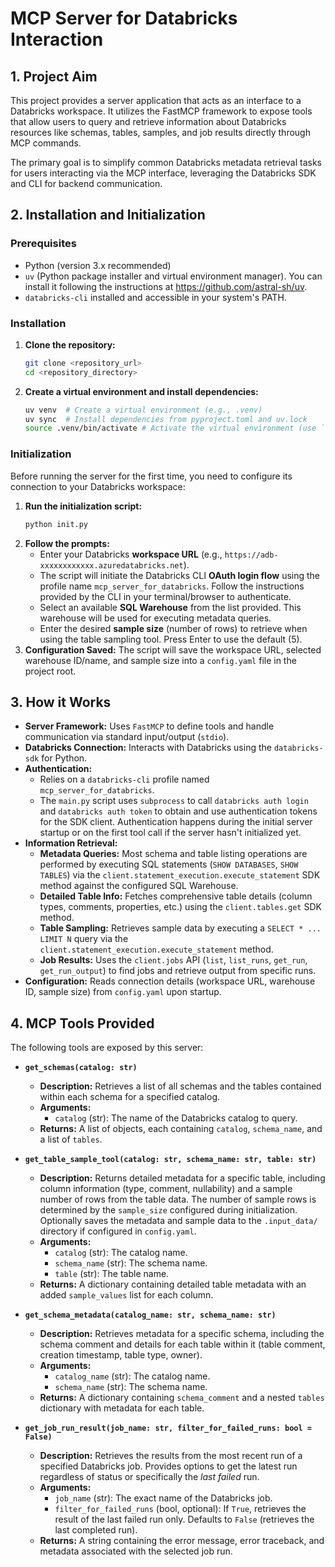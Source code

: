 # MCP Server for Databricks Interaction

## 1. Project Aim

This project provides a server application that acts as an interface to a Databricks workspace. It utilizes the FastMCP framework to expose tools that allow users to query and retrieve information about Databricks resources like schemas, tables, samples, and job results directly through MCP commands.

The primary goal is to simplify common Databricks metadata retrieval tasks for users interacting via the MCP interface, leveraging the Databricks SDK and CLI for backend communication.

## 2. Installation and Initialization

### Prerequisites

*   Python (version 3.x recommended)
*   `uv` (Python package installer and virtual environment manager). You can install it following the instructions at https://github.com/astral-sh/uv.
*   `databricks-cli` installed and accessible in your system\'s PATH.

### Installation

1.  **Clone the repository:**
    ```bash
    git clone <repository_url>
    cd <repository_directory>
    ```
2.  **Create a virtual environment and install dependencies:**
    ```bash
    uv venv  # Create a virtual environment (e.g., .venv)
    uv sync  # Install dependencies from pyproject.toml and uv.lock
    source .venv/bin/activate # Activate the virtual environment (use `.venv\\Scripts\\activate` on Windows)
    ```

### Initialization

Before running the server for the first time, you need to configure its connection to your Databricks workspace:

1.  **Run the initialization script:**
    ```bash
    python init.py
    ```
2.  **Follow the prompts:**
    *   Enter your Databricks **workspace URL** (e.g., `https://adb-xxxxxxxxxxxx.azuredatabricks.net`).
    *   The script will initiate the Databricks CLI **OAuth login flow** using the profile name `mcp_server_for_databricks`. Follow the instructions provided by the CLI in your terminal/browser to authenticate.
    *   Select an available **SQL Warehouse** from the list provided. This warehouse will be used for executing metadata queries.
    *   Enter the desired **sample size** (number of rows) to retrieve when using the table sampling tool. Press Enter to use the default (5).
3.  **Configuration Saved:** The script will save the workspace URL, selected warehouse ID/name, and sample size into a `config.yaml` file in the project root.

## 3. How it Works

*   **Server Framework:** Uses `FastMCP` to define tools and handle communication via standard input/output (`stdio`).
*   **Databricks Connection:** Interacts with Databricks using the `databricks-sdk` for Python.
*   **Authentication:**
    *   Relies on a `databricks-cli` profile named `mcp_server_for_databricks`.
    *   The `main.py` script uses `subprocess` to call `databricks auth login` and `databricks auth token` to obtain and use authentication tokens for the SDK client. Authentication happens during the initial server startup or on the first tool call if the server hasn't initialized yet.
*   **Information Retrieval:**
    *   **Metadata Queries:** Most schema and table listing operations are performed by executing SQL statements (`SHOW DATABASES`, `SHOW TABLES`) via the `client.statement_execution.execute_statement` SDK method against the configured SQL Warehouse.
    *   **Detailed Table Info:** Fetches comprehensive table details (column types, comments, properties, etc.) using the `client.tables.get` SDK method.
    *   **Table Sampling:** Retrieves sample data by executing a `SELECT * ... LIMIT N` query via the `client.statement_execution.execute_statement` method.
    *   **Job Results:** Uses the `client.jobs` API (`list`, `list_runs`, `get_run`, `get_run_output`) to find jobs and retrieve output from specific runs.
*   **Configuration:** Reads connection details (workspace URL, warehouse ID, sample size) from `config.yaml` upon startup.

## 4. MCP Tools Provided

The following tools are exposed by this server:

*   **`get_schemas(catalog: str)`**
    *   **Description:** Retrieves a list of all schemas and the tables contained within each schema for a specified catalog.
    *   **Arguments:**
        *   `catalog` (str): The name of the Databricks catalog to query.
    *   **Returns:** A list of objects, each containing `catalog`, `schema_name`, and a list of `tables`.

*   **`get_table_sample_tool(catalog: str, schema_name: str, table: str)`**
    *   **Description:** Returns detailed metadata for a specific table, including column information (type, comment, nullability) and a sample number of rows from the table data. The number of sample rows is determined by the `sample_size` configured during initialization. Optionally saves the metadata and sample data to the `.input_data/` directory if configured in `config.yaml`.
    *   **Arguments:**
        *   `catalog` (str): The catalog name.
        *   `schema_name` (str): The schema name.
        *   `table` (str): The table name.
    *   **Returns:** A dictionary containing detailed table metadata with an added `sample_values` list for each column.

*   **`get_schema_metadata(catalog_name: str, schema_name: str)`**
    *   **Description:** Retrieves metadata for a specific schema, including the schema comment and details for each table within it (table comment, creation timestamp, table type, owner).
    *   **Arguments:**
        *   `catalog_name` (str): The catalog name.
        *   `schema_name` (str): The schema name.
    *   **Returns:** A dictionary containing `schema_comment` and a nested `tables` dictionary with metadata for each table.

*   **`get_job_run_result(job_name: str, filter_for_failed_runs: bool = False)`**
    *   **Description:** Retrieves the results from the most recent run of a specified Databricks job. Provides options to get the latest run regardless of status or specifically the *last failed* run.
    *   **Arguments:**
        *   `job_name` (str): The exact name of the Databricks job.
        *   `filter_for_failed_runs` (bool, optional): If `True`, retrieves the result of the last failed run only. Defaults to `False` (retrieves the last completed run).
    *   **Returns:** A string containing the error message, error traceback, and metadata associated with the selected job run.
